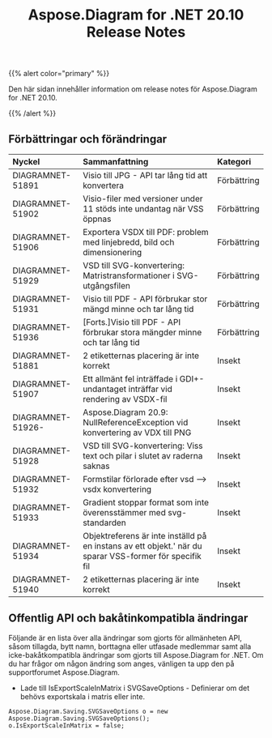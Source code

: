 ﻿---
title: Aspose.Diagram for .NET 20.10 Release Notes
type: docs
weight: 10
url: /sv/net/aspose-diagram-for-net-20-10-release-notes/
---
{{% alert color="primary" %}}

Den här sidan innehåller information om release notes för Aspose.Diagram for .NET 20.10.

{{% /alert %}}
## **Förbättringar och förändringar**  ##

|**Nyckel**|**Sammanfattning**|**Kategori**|
|:- |:- |:- |
|DIAGRAMNET-51891|Visio till JPG - API tar lång tid att konvertera|Förbättring|
|DIAGRAMNET-51902|Visio-filer med versioner under 11 stöds inte undantag när VSS öppnas|Förbättring|
|DIAGRAMNET-51906|Exportera VSDX till PDF: problem med linjebredd, bild och dimensionering|Förbättring|
|DIAGRAMNET-51929|VSD till SVG-konvertering: Matristransformationer i SVG-utgångsfilen|Förbättring|
|DIAGRAMNET-51931|Visio till PDF - API förbrukar stor mängd minne och tar lång tid|Förbättring|
|DIAGRAMNET-51936|[Forts.]Visio till PDF - API förbrukar stora mängder minne och tar lång tid|Förbättring|
|DIAGRAMNET-51881|2 etiketternas placering är inte korrekt|Insekt|
|DIAGRAMNET-51907|Ett allmänt fel inträffade i GDI+-undantaget inträffar vid rendering av VSDX-fil|Insekt|
|DIAGRAMNET-51926-|Aspose.Diagram 20.9: NullReferenceException vid konvertering av VDX till PNG|Insekt|
|DIAGRAMNET-51928|VSD till SVG-konvertering: Viss text och pilar i slutet av raderna saknas|Insekt|
|DIAGRAMNET-51932|Formstilar förlorade efter vsd –> vsdx konvertering|Insekt|
|DIAGRAMNET-51933|Gradient stoppar format som inte överensstämmer med svg-standarden|Insekt|
|DIAGRAMNET-51934|Objektreferens är inte inställd på en instans av ett objekt.' när du sparar VSS-former för specifik fil|Insekt|
|DIAGRAMNET-51940|2 etiketternas placering är inte korrekt|Insekt|

## **Offentlig API och bakåtinkompatibla ändringar**  ##
Följande är en lista över alla ändringar som gjorts för allmänheten API, såsom tillagda, bytt namn, borttagna eller utfasade medlemmar samt alla icke-bakåtkompatibla ändringar som gjorts till Aspose.Diagram for .NET. Om du har frågor om någon ändring som anges, vänligen ta upp den på supportforumet Aspose.Diagram.

 * Lade till IsExportScaleInMatrix i SVGSaveOptions - Definierar om det behövs exportskala i matris eller inte.
```
Aspose.Diagram.Saving.SVGSaveOptions o = new Aspose.Diagram.Saving.SVGSaveOptions();
o.IsExportScaleInMatrix = false;
```
